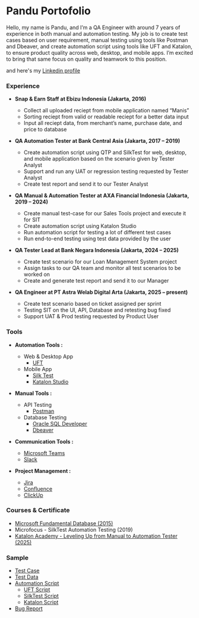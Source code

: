 # Pandu Portofolio

Hello, my name is Pandu, and I’m a QA Engineer with around 7 years of experience in both manual and automation testing. My job is to create test cases based on user requirement, manual testing using tools like Postman and Dbeaver, and create automation script using tools like UFT and Katalon, to ensure product quality across web, desktop, and mobile apps. I’m excited to bring that same focus on quality and teamwork to this position.

and here's my [Linkedin profile](https://www.linkedin.com/in/pandu-prayogo33/)

### Experience 
* **Snap & Earn Staff at Ebizu Indonesia (Jakarta, 2016)**
  - Collect all uploaded reciept from mobile application named “Manis”
  - Sorting reciept from valid or readable reciept for a better data input
  - Input all reciept data, from merchant’s name, purchase date, and price to database

* **QA Automation Tester at Bank Central Asia (Jakarta, 2017 – 2019)**
  - Create automation script using QTP and SilkTest for web, desktop, and mobile application based on the scenario given by Tester Analyst 
  - Support and run any UAT or regression testing requested by Tester Analyst
  - Create test report and send it to our Tester Analyst

* **QA Manual & Automation Tester at AXA Financial Indonesia (Jakarta, 2019 – 2024)**
  - Create manual test-case for our Sales Tools project and execute it for SIT
  - Create automation script using Katalon Studio
  - Run automation script for testing a lot of different test cases
  - Run end-to-end testing using test data provided by the user

* **QA Tester Lead at Bank Negara Indonesia (Jakarta, 2024 – 2025)**
  - Create test scenario for our Loan Management System project
  - Assign tasks to our QA team and monitor all test scenarios to be worked on
  - Create and generate test report and send it to our Manager 

* **QA Engineer at PT Astra Welab Digital Arta (Jakarta, 2025 – present)**
  - Create test scenario based on ticket assigned per sprint
  - Testing SIT on the UI, API, Database and retesting bug fixed
  - Support UAT & Prod testing requested by Product User

### Tools
* **Automation Tools :**
   - Web & Desktop App
       - [UFT](https://www.microfocus.com/documentation/silk-central/200/en/silkcentral-help-en/GUID-531809BA-688F-41D5-BDB2-FCE786A284CE.html)
   - Mobile App
       - [Silk Test](https://www.microfocus.com/documentation/silk-test/210/en/silktestworkbench-help-en/GUID-EE134FC2-4074-4CDA-90A6-FB859CE6158F.html)
       - [Katalon Studio](https://katalon.com/)
 
* **Manual Tools :**
   - API Testing
       - [Postman](https://www.postman.com/)
   - Database Testing
       - [Oracle SQL Developer](https://www.oracle.com/asean/database/sqldeveloper/technologies/download/)
       - [Dbeaver](https://dbeaver.io/)
     
* **Communication Tools :**
   - [Microsoft Teams](https://www.microsoft.com/en-us/microsoft-teams/group-chat-software)
   - [Slack](https://slack.com/)

* **Project Management :**
   - [Jira](https://www.atlassian.com/software/jira)
   - [Confluence](https://www.atlassian.com/software/confluence)
   - [ClickUp](https://clickup.com/)

### Courses & Certificate
* [Microsoft Fundamental Database (2015)](https://drive.google.com/file/d/16yug_P24I0A8V_OEAKg0wio-lc_Qp8eM/view?usp=drivesdk)
* Microfocus - SilkTest Automation Testing (2019)
* [Katalon Academy - Leveling Up from Manual to Automation Tester (2025)](https://drive.google.com/file/d/1867sErAHLX2ThBF9Amo3YsaG-i9d2BNb/view?usp=sharing)

### Sample
* [Test Case](https://docs.google.com/spreadsheets/d/1AIu4ziCANl4wWPFIDj4aYVP4teoVt1_1/edit?usp=sharing&ouid=108618952778889400809&rtpof=true&sd=true)
* [Test Data](https://docs.google.com/spreadsheets/d/1ZE1H2Ah8a7K_gi2NKF8RMKGNAmJzWYTK/edit?usp=sharing&ouid=108618952778889400809&rtpof=true&sd=true)
* [Automation Script](https://drive.google.com/drive/folders/1ZKh-NhS_KtLkK4xX5ooj-p0a8yW1e_-L?usp=sharing)
    - [UFT Script](https://github.com/panduprayogo33/PanduPortofolio/blob/main/Sample/UFT%20Script.txt)
    - [SilkTest Script](https://github.com/panduprayogo33/PanduPortofolio/blob/main/Sample/Silktest%20Script.txt)
    - [Katalon Script](https://github.com/panduprayogo33/PanduPortofolio/blob/main/Sample/Katalon%20Script.txt)
* [Bug Report](https://docs.google.com/spreadsheets/d/143ak09PVG64nvGE_7iTw57vrNSC5eELj6hQV3nOuf8o/edit?usp=sharing)

